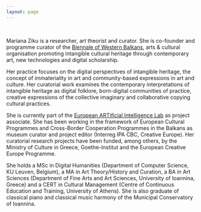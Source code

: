 ```yaml
---
layout: page
---
```


<br>

Mariana Ziku is a researcher, art theorist and curator. She is co-founder and programme curator of the [Biennale of Western Balkans](https://bowb.org), arts & cultural organisation promoting intangible cultural heritage through contemporary art, new technologies and digital scholarship.  

Her practice focuses on the digital perspectives of intangible heritage, the concept of immateriality in art and community-based expressions in art and culture. Her curatorial work examines the contemporary interpretations of intangible heritage as digital folklore, born-digital communities of practice, creative expressions of the collective imaginary and collaborative copying cultural practices. 

She is currently part of the [European ARTificial Intelligence Lab](https://ars.electronica.art/ailab/en) as project associate. She has been working in the framework of European Cultural Programmes and Cross-Border Cooperation Programmes in the Balkans as museum curator and project editor (Interreg IPA CBC, Creative Europe). Her curatorial research projects have been funded, among others, by the Ministry of Culture in Greece, Goethe-Institut and the European Creative Europe Programme.  

She holds a MSc in Digital Humanities (Department of Computer Science, KU Leuven, Belgium), a MA in Art Theory/History and Curation, a BA in Art Sciences (Department of Fine Arts and Art Sciences, University of Ioannina, Greece) and a CERT in Cultural Management (Centre of Continuous Education and Training, University of Athens). She is also graduate of classical piano and classical music harmony of the Municipal Conservatory of Ioannina.

